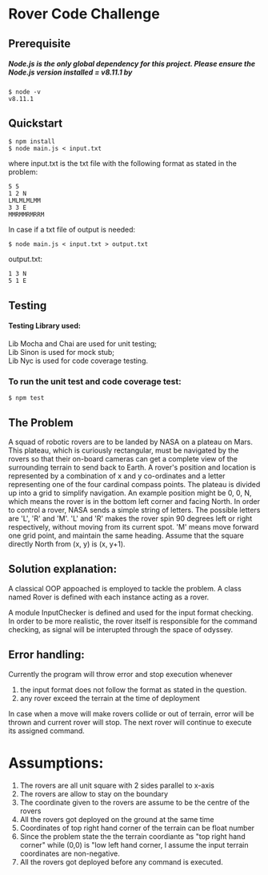 # Rover Code Challenge
## Prerequisite
##### Node.js is the only global dependency for this project. Please ensure the Node.js version installed  = v8.11.1 by

    $ node -v
    v8.11.1

## Quickstart

    $ npm install
    $ node main.js < input.txt

where input.txt is the txt file with the following format as stated in the problem:
    
    5 5
    1 2 N
    LMLMLMLMM
    3 3 E
    MMRMMRMRRM

In case if a txt file of output is needed:

    $ node main.js < input.txt > output.txt

output.txt:

    1 3 N
    5 1 E

## Testing
#### Testing Library used:
Lib Mocha and Chai are used for unit testing; \
Lib Sinon is used for mock stub; \
Lib Nyc is used for code coverage testing.
### To run the unit test and code coverage test:

    $ npm test

## The Problem

A squad of robotic rovers are to be landed by NASA on a plateau on Mars.
This plateau, which is curiously rectangular, must be navigated by the
rovers so that their on-board cameras can get a complete view of the
surrounding terrain to send back to Earth.
A rover's position and location is represented by a combination of x and y
co-ordinates and a letter representing one of the four cardinal compass
points. The plateau is divided up into a grid to simplify navigation. An
example position might be 0, 0, N, which means the rover is in the bottom
left corner and facing North.
 In order to control a rover, NASA sends a simple string of letters. The
 possible letters are 'L', 'R' and 'M'. 'L' and 'R' makes the rover spin 90
 degrees left or right respectively, without moving from its current spot.
 'M' means move forward one grid point, and maintain the same heading.
Assume that the square directly North from (x, y) is (x, y+1).

## Solution explanation:
A classical OOP appoached is employed to tackle the problem. A class named Rover is defined with each instance acting as a rover.

A module InputChecker is defined and used for the input format checking. 
In order to be more realistic, the rover itself is responsible for the command checking, as signal will be interupted through the space of odyssey.

## Error handling:
Currently the program will throw error and stop execution whenever 
1. the input format does not follow the format as stated in the question.
2. any rover exceed the terrain at the time of deployment

In case when a move will make rovers collide or out of terrain, error will be thrown and current rover will stop. The next rover will continue to execute its assigned command.

# Assumptions:
1. The rovers are all unit square with 2 sides parallel to x-axis
2. The rovers are allow to stay on the boundary
3. The coordinate given to the rovers are assume to be the centre of the rovers
4. All the rovers got deployed on the ground at the same time
5. Coordinates of top right hand corner of the terrain can be float number
6. Since the problem state the the terrain coordiante as "top right hand corner" while (0,0) is "low left hand corner, I assume the input terrain coordinates are non-negative.
7. All the rovers got deployed before any command is executed.